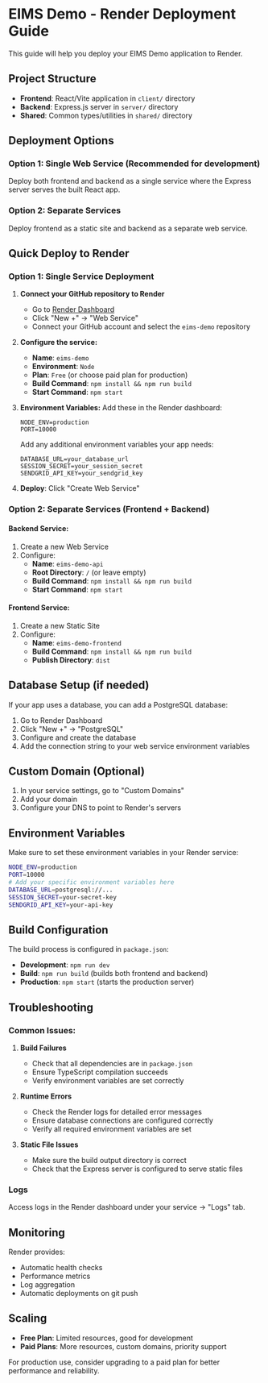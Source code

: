 # EIMS Demo - Render Deployment Guide

This guide will help you deploy your EIMS Demo application to Render.

## Project Structure
- **Frontend**: React/Vite application in `client/` directory
- **Backend**: Express.js server in `server/` directory
- **Shared**: Common types/utilities in `shared/` directory

## Deployment Options

### Option 1: Single Web Service (Recommended for development)
Deploy both frontend and backend as a single service where the Express server serves the built React app.

### Option 2: Separate Services
Deploy frontend as a static site and backend as a separate web service.

## Quick Deploy to Render

### Option 1: Single Service Deployment

1. **Connect your GitHub repository to Render**
   - Go to [Render Dashboard](https://dashboard.render.com)
   - Click "New +" → "Web Service"
   - Connect your GitHub account and select the `eims-demo` repository

2. **Configure the service:**
   - **Name**: `eims-demo`
   - **Environment**: `Node`
   - **Plan**: `Free` (or choose paid plan for production)
   - **Build Command**: `npm install && npm run build`
   - **Start Command**: `npm start`

3. **Environment Variables:**
   Add these in the Render dashboard:
   ```
   NODE_ENV=production
   PORT=10000
   ```
   
   Add any additional environment variables your app needs:
   ```
   DATABASE_URL=your_database_url
   SESSION_SECRET=your_session_secret
   SENDGRID_API_KEY=your_sendgrid_key
   ```

4. **Deploy**: Click "Create Web Service"

### Option 2: Separate Services (Frontend + Backend)

#### Backend Service:
1. Create a new Web Service
2. Configure:
   - **Name**: `eims-demo-api`
   - **Root Directory**: `/` (or leave empty)
   - **Build Command**: `npm install && npm run build`
   - **Start Command**: `npm start`

#### Frontend Service:
1. Create a new Static Site
2. Configure:
   - **Name**: `eims-demo-frontend`
   - **Build Command**: `npm install && npm run build`
   - **Publish Directory**: `dist`

## Database Setup (if needed)

If your app uses a database, you can add a PostgreSQL database:

1. Go to Render Dashboard
2. Click "New +" → "PostgreSQL"
3. Configure and create the database
4. Add the connection string to your web service environment variables

## Custom Domain (Optional)

1. In your service settings, go to "Custom Domains"
2. Add your domain
3. Configure your DNS to point to Render's servers

## Environment Variables

Make sure to set these environment variables in your Render service:

```bash
NODE_ENV=production
PORT=10000
# Add your specific environment variables here
DATABASE_URL=postgresql://...
SESSION_SECRET=your-secret-key
SENDGRID_API_KEY=your-api-key
```

## Build Configuration

The build process is configured in `package.json`:

- **Development**: `npm run dev`
- **Build**: `npm run build` (builds both frontend and backend)
- **Production**: `npm start` (starts the production server)

## Troubleshooting

### Common Issues:

1. **Build Failures**
   - Check that all dependencies are in `package.json`
   - Ensure TypeScript compilation succeeds
   - Verify environment variables are set correctly

2. **Runtime Errors**
   - Check the Render logs for detailed error messages
   - Ensure database connections are configured correctly
   - Verify all required environment variables are set

3. **Static File Issues**
   - Make sure the build output directory is correct
   - Check that the Express server is configured to serve static files

### Logs
Access logs in the Render dashboard under your service → "Logs" tab.

## Monitoring

Render provides:
- Automatic health checks
- Performance metrics
- Log aggregation
- Automatic deployments on git push

## Scaling

- **Free Plan**: Limited resources, good for development
- **Paid Plans**: More resources, custom domains, priority support

For production use, consider upgrading to a paid plan for better performance and reliability.
